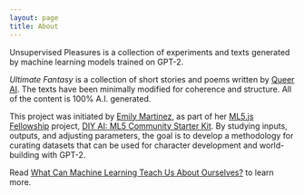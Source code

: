 ```yaml
---
layout: page
title: About
---
```


Unsupervised Pleasures is a collection of experiments and texts generated by machine learning models trained on GPT-2.

*Ultimate Fantasy* is a collection of short stories and poems written by [Queer AI](/queerai). The texts have been minimally modified for coherence and structure. All of the content is 100% A.I. generated.

This project was initiated by [Emily Martinez](https://somethingnothing.me/), as part of her [ML5.js Fellowship](https://processingfoundation.org/fellowships) project, [DIY AI: ML5 Community Starter Kit](https://ml5toolkit.ml/). By studying inputs, outputs, and adjusting parameters, the goal is to develop a methodology for curating datasets that can be used for character development and world-building with GPT-2.

Read [What Can Machine Learning Teach Us About Ourselves?](https://medium.com/processing-foundation/what-can-machine-learning-teach-us-about-ourselves-65b268431890) to learn more.
